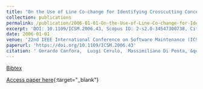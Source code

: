 ```yaml
---
title: "On the Use of Line Co-change for Identifying Crosscutting Concern Code"
collection: publications
permalink: /publication/2006-01-01-On-the-Use-of-Line-Co-change-for-Identifying-Crosscutting-Concern-Code
excerpt: 'DOI: 10.1109/ICSM.2006.43, Scopus ID: 2-s2.0-34547300738, Cited by: 26'
date: 2006-01-01
venue: '22nd IEEE International Conference on Software Maintenance (ICSM 2006), 24-27 September 2006, Philadelphia, Pennsylvania, USA'
paperurl: 'https://doi.org/10.1109/ICSM.2006.43'
citation: ' Gerardo Canfora,  Luigi Cerulo,  Massimiliano Di Penta, &quot;On the Use of Line Co-change for Identifying Crosscutting Concern Code.&quot; 22nd IEEE International Conference on Software Maintenance (ICSM 2006), 24-27 September 2006, Philadelphia, Pennsylvania, USA, 2006.'
---
```

[Bibtex](https://dblp.org/rec/bib/conf/icsm/CanforaCP06)

[Access paper here](https://doi.org/10.1109/ICSM.2006.43){:target="_blank"}
